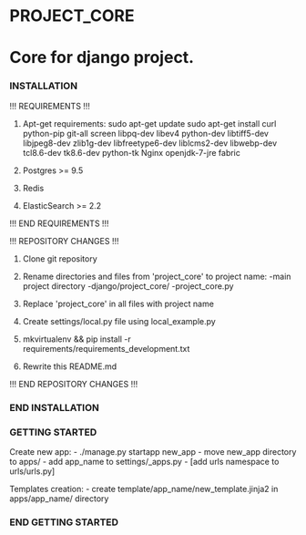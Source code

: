 # PROJECT_CORE

Core for django project.
========================

### INSTALLATION ###


!!! REQUIREMENTS !!!

1. Apt-get requirements:
    sudo apt-get update
    sudo apt-get install curl python-pip git-all screen libpq-dev libev4 python-dev libtiff5-dev libjpeg8-dev zlib1g-dev libfreetype6-dev liblcms2-dev libwebp-dev tcl8.6-dev tk8.6-dev python-tk Nginx openjdk-7-jre fabric

2. Postgres >= 9.5
3. Redis
4. ElasticSearch >= 2.2

!!! END REQUIREMENTS !!!


!!! REPOSITORY CHANGES !!!

1. Clone git repository

2. Rename directories and files from 'project_core' to project name:
    -main project directory
    -django/project_core/
    -project_core.py

3. Replace 'project_core' in all files with project name

4. Create settings/local.py file using local_example.py

5. mkvirtualenv && pip install -r requirements/requirements_development.txt

6. Rewrite this README.md

!!! END REPOSITORY CHANGES !!!
### END INSTALLATION ###


### GETTING STARTED ###

Create new app:
    - ./manage.py startapp new_app
    - move new_app directory to apps/
    - add app_name to settings/_apps.py
    - [add urls namespace to urls/urls.py]

Templates creation:
    - create template/app_name/new_template.jinja2 in apps/app_name/ directory


### END GETTING STARTED ###
